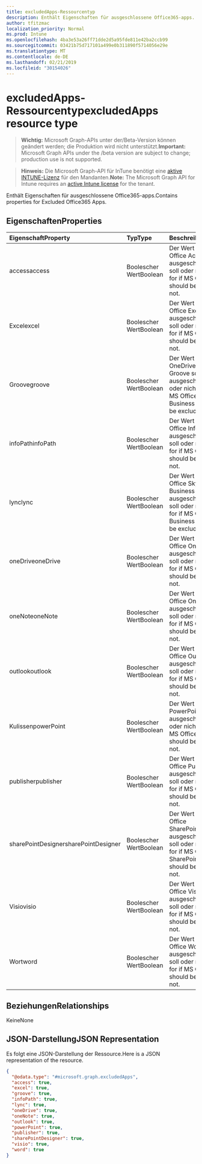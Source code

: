 ```yaml
---
title: excludedApps-Ressourcentyp
description: Enthält Eigenschaften für ausgeschlossene Office365-apps.
author: tfitzmac
localization_priority: Normal
ms.prod: Intune
ms.openlocfilehash: 4ba3e53a26ff71dde2d5a95fde811e42ba2ccb99
ms.sourcegitcommit: 03421b75d717101a499e0b311890f5714056e29e
ms.translationtype: MT
ms.contentlocale: de-DE
ms.lasthandoff: 02/21/2019
ms.locfileid: "30154026"
---
```

# <a name="excludedapps-resource-type"></a><span data-ttu-id="e1823-103">excludedApps-Ressourcentyp</span><span class="sxs-lookup"><span data-stu-id="e1823-103">excludedApps resource type</span></span>

> <span data-ttu-id="e1823-104">**Wichtig:** Microsoft Graph-APIs unter der/Beta-Version können geändert werden; die Produktion wird nicht unterstützt.</span><span class="sxs-lookup"><span data-stu-id="e1823-104">**Important:** Microsoft Graph APIs under the /beta version are subject to change; production use is not supported.</span></span>

> <span data-ttu-id="e1823-105">**Hinweis:** Die Microsoft Graph-API für InTune benötigt eine [aktive INTUNE-Lizenz](https://go.microsoft.com/fwlink/?linkid=839381) für den Mandanten.</span><span class="sxs-lookup"><span data-stu-id="e1823-105">**Note:** The Microsoft Graph API for Intune requires an [active Intune license](https://go.microsoft.com/fwlink/?linkid=839381) for the tenant.</span></span>

<span data-ttu-id="e1823-106">Enthält Eigenschaften für ausgeschlossene Office365-apps.</span><span class="sxs-lookup"><span data-stu-id="e1823-106">Contains properties for Excluded Office365 Apps.</span></span>

## <a name="properties"></a><span data-ttu-id="e1823-107">Eigenschaften</span><span class="sxs-lookup"><span data-stu-id="e1823-107">Properties</span></span>
|<span data-ttu-id="e1823-108">Eigenschaft</span><span class="sxs-lookup"><span data-stu-id="e1823-108">Property</span></span>|<span data-ttu-id="e1823-109">Typ</span><span class="sxs-lookup"><span data-stu-id="e1823-109">Type</span></span>|<span data-ttu-id="e1823-110">Beschreibung</span><span class="sxs-lookup"><span data-stu-id="e1823-110">Description</span></span>|
|:---|:---|:---|
|<span data-ttu-id="e1823-111">access</span><span class="sxs-lookup"><span data-stu-id="e1823-111">access</span></span>|<span data-ttu-id="e1823-112">Boolescher Wert</span><span class="sxs-lookup"><span data-stu-id="e1823-112">Boolean</span></span>|<span data-ttu-id="e1823-113">Der Wert für, wenn MS Office Access ausgeschlossen werden soll oder nicht.</span><span class="sxs-lookup"><span data-stu-id="e1823-113">The value for if MS Office Access should be excluded or not.</span></span>|
|<span data-ttu-id="e1823-114">Excel</span><span class="sxs-lookup"><span data-stu-id="e1823-114">excel</span></span>|<span data-ttu-id="e1823-115">Boolescher Wert</span><span class="sxs-lookup"><span data-stu-id="e1823-115">Boolean</span></span>|<span data-ttu-id="e1823-116">Der Wert für, wenn MS Office Excel ausgeschlossen werden soll oder nicht.</span><span class="sxs-lookup"><span data-stu-id="e1823-116">The value for if MS Office Excel should be excluded or not.</span></span>|
|<span data-ttu-id="e1823-117">Groove</span><span class="sxs-lookup"><span data-stu-id="e1823-117">groove</span></span>|<span data-ttu-id="e1823-118">Boolescher Wert</span><span class="sxs-lookup"><span data-stu-id="e1823-118">Boolean</span></span>|<span data-ttu-id="e1823-119">Der Wert für IF MS Office OneDrive for Business-Groove sollte ausgeschlossen werden oder nicht.</span><span class="sxs-lookup"><span data-stu-id="e1823-119">The value for if MS Office OneDrive for Business - Groove should be excluded or not.</span></span>|
|<span data-ttu-id="e1823-120">infoPath</span><span class="sxs-lookup"><span data-stu-id="e1823-120">infoPath</span></span>|<span data-ttu-id="e1823-121">Boolescher Wert</span><span class="sxs-lookup"><span data-stu-id="e1823-121">Boolean</span></span>|<span data-ttu-id="e1823-122">Der Wert für, wenn MS Office InfoPath ausgeschlossen werden soll oder nicht.</span><span class="sxs-lookup"><span data-stu-id="e1823-122">The value for if MS Office InfoPath should be excluded or not.</span></span>|
|<span data-ttu-id="e1823-123">lync</span><span class="sxs-lookup"><span data-stu-id="e1823-123">lync</span></span>|<span data-ttu-id="e1823-124">Boolescher Wert</span><span class="sxs-lookup"><span data-stu-id="e1823-124">Boolean</span></span>|<span data-ttu-id="e1823-125">Der Wert für, wenn MS Office Skype for Business-lync ausgeschlossen werden soll oder nicht.</span><span class="sxs-lookup"><span data-stu-id="e1823-125">The value for if MS Office Skype for Business - Lync should be excluded or not.</span></span>|
|<span data-ttu-id="e1823-126">oneDrive</span><span class="sxs-lookup"><span data-stu-id="e1823-126">oneDrive</span></span>|<span data-ttu-id="e1823-127">Boolescher Wert</span><span class="sxs-lookup"><span data-stu-id="e1823-127">Boolean</span></span>|<span data-ttu-id="e1823-128">Der Wert für, wenn MS Office OneDrive ausgeschlossen werden soll oder nicht.</span><span class="sxs-lookup"><span data-stu-id="e1823-128">The value for if MS Office OneDrive should be excluded or not.</span></span>|
|<span data-ttu-id="e1823-129">oneNote</span><span class="sxs-lookup"><span data-stu-id="e1823-129">oneNote</span></span>|<span data-ttu-id="e1823-130">Boolescher Wert</span><span class="sxs-lookup"><span data-stu-id="e1823-130">Boolean</span></span>|<span data-ttu-id="e1823-131">Der Wert für, wenn MS Office OneNote ausgeschlossen werden soll oder nicht.</span><span class="sxs-lookup"><span data-stu-id="e1823-131">The value for if MS Office OneNote should be excluded or not.</span></span>|
|<span data-ttu-id="e1823-132">outlook</span><span class="sxs-lookup"><span data-stu-id="e1823-132">outlook</span></span>|<span data-ttu-id="e1823-133">Boolescher Wert</span><span class="sxs-lookup"><span data-stu-id="e1823-133">Boolean</span></span>|<span data-ttu-id="e1823-134">Der Wert für, wenn MS Office Outlook ausgeschlossen werden soll oder nicht.</span><span class="sxs-lookup"><span data-stu-id="e1823-134">The value for if MS Office Outlook should be excluded or not.</span></span>|
|<span data-ttu-id="e1823-135">Kulissen</span><span class="sxs-lookup"><span data-stu-id="e1823-135">powerPoint</span></span>|<span data-ttu-id="e1823-136">Boolescher Wert</span><span class="sxs-lookup"><span data-stu-id="e1823-136">Boolean</span></span>|<span data-ttu-id="e1823-137">Der Wert für IF MS Office PowerPoint sollte ausgeschlossen werden oder nicht.</span><span class="sxs-lookup"><span data-stu-id="e1823-137">The value for if MS Office PowerPoint should be excluded or not.</span></span>|
|<span data-ttu-id="e1823-138">publisher</span><span class="sxs-lookup"><span data-stu-id="e1823-138">publisher</span></span>|<span data-ttu-id="e1823-139">Boolescher Wert</span><span class="sxs-lookup"><span data-stu-id="e1823-139">Boolean</span></span>|<span data-ttu-id="e1823-140">Der Wert für, wenn MS Office Publisher ausgeschlossen werden soll oder nicht.</span><span class="sxs-lookup"><span data-stu-id="e1823-140">The value for if MS Office Publisher should be excluded or not.</span></span>|
|<span data-ttu-id="e1823-141">sharePointDesigner</span><span class="sxs-lookup"><span data-stu-id="e1823-141">sharePointDesigner</span></span>|<span data-ttu-id="e1823-142">Boolescher Wert</span><span class="sxs-lookup"><span data-stu-id="e1823-142">Boolean</span></span>|<span data-ttu-id="e1823-143">Der Wert für, wenn MS Office SharePointDesigner ausgeschlossen werden soll oder nicht.</span><span class="sxs-lookup"><span data-stu-id="e1823-143">The value for if MS Office SharePointDesigner should be excluded or not.</span></span>|
|<span data-ttu-id="e1823-144">Visio</span><span class="sxs-lookup"><span data-stu-id="e1823-144">visio</span></span>|<span data-ttu-id="e1823-145">Boolescher Wert</span><span class="sxs-lookup"><span data-stu-id="e1823-145">Boolean</span></span>|<span data-ttu-id="e1823-146">Der Wert für, wenn MS Office Visio ausgeschlossen werden soll oder nicht.</span><span class="sxs-lookup"><span data-stu-id="e1823-146">The value for if MS Office Visio should be excluded or not.</span></span>|
|<span data-ttu-id="e1823-147">Wort</span><span class="sxs-lookup"><span data-stu-id="e1823-147">word</span></span>|<span data-ttu-id="e1823-148">Boolescher Wert</span><span class="sxs-lookup"><span data-stu-id="e1823-148">Boolean</span></span>|<span data-ttu-id="e1823-149">Der Wert für, wenn MS Office Word ausgeschlossen werden soll oder nicht.</span><span class="sxs-lookup"><span data-stu-id="e1823-149">The value for if MS Office Word should be excluded or not.</span></span>|

## <a name="relationships"></a><span data-ttu-id="e1823-150">Beziehungen</span><span class="sxs-lookup"><span data-stu-id="e1823-150">Relationships</span></span>
<span data-ttu-id="e1823-151">Keine</span><span class="sxs-lookup"><span data-stu-id="e1823-151">None</span></span>

## <a name="json-representation"></a><span data-ttu-id="e1823-152">JSON-Darstellung</span><span class="sxs-lookup"><span data-stu-id="e1823-152">JSON Representation</span></span>
<span data-ttu-id="e1823-153">Es folgt eine JSON-Darstellung der Ressource.</span><span class="sxs-lookup"><span data-stu-id="e1823-153">Here is a JSON representation of the resource.</span></span>
<!-- {
  "blockType": "resource",
  "@odata.type": "microsoft.graph.excludedApps"
}
-->
``` json
{
  "@odata.type": "#microsoft.graph.excludedApps",
  "access": true,
  "excel": true,
  "groove": true,
  "infoPath": true,
  "lync": true,
  "oneDrive": true,
  "oneNote": true,
  "outlook": true,
  "powerPoint": true,
  "publisher": true,
  "sharePointDesigner": true,
  "visio": true,
  "word": true
}
```




